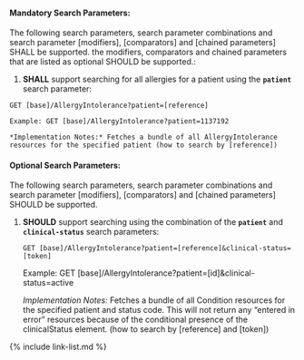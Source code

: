 
#### Mandatory Search Parameters:

The following search parameters, search parameter combinations and search parameter [modifiers], [comparators] and [chained parameters] SHALL be supported.  the  modifiers, comparators and chained parameters that are listed as optional SHOULD be supported.:


1. **SHALL** support searching for all allergies for a patient using the **`patient`** search parameter:

  `GET [base]/AllergyIntolerance?patient=[reference]`

    Example: GET [base]/AllergyIntolerance?patient=1137192

    *Implementation Notes:* Fetches a bundle of all AllergyIntolerance resources for the specified patient (how to search by [reference])



#### Optional Search Parameters:

The following search parameters, search parameter combinations and search parameter [modifiers], [comparators] and [chained parameters] SHOULD be supported.

1. **SHOULD** support searching using the combination of the **`patient`** and **`clinical-status`** search parameters:

    `GET [base]/AllergyIntolerance?patient=[reference]&clinical-status=[token]`

    Example: GET [base]/AllergyIntolerance?patient=[id]&amp;clinical-status=active

    *Implementation Notes:* Fetches a bundle of all Condition resources for the specified patient and status code.  This will not return any “entered in error” resources because of the conditional presence of the clinicalStatus element. (how to search by [reference] and [token])


{% include link-list.md %}